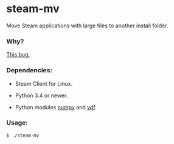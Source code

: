 # steam-mv

Move Steam applications with large files to another install folder.

### Why?

[This bug.](https://github.com/ValveSoftware/steam-for-linux/issues/4851)

### Dependencies:

* Steam Client for Linux.

* Python 3.4 or newer.

* Python modules [numpy](https://github.com/numpy/numpy) and [vdf](https://github.com/ValvePython/vdf).

### Usage:

    $ ./steam-mv